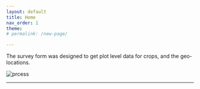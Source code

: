 ```yaml
---
layout: default
title: Home
nav_order: 1
theme: 
# permalink: /new-page/

---
```


The survey form was designed to get plot level data for crops, and the geo-locations. 

![prcess](crop_mapping/uploads/image_screenshots/process.jpg)

---
